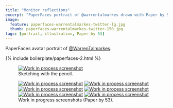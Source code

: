 ```yaml
---
title: "Monitor reflections"
excerpt: "PaperFaces portrait of @warrentalmarkes drawn with Paper by 53 on an iPad."
image: 
  feature: paperfaces-warrentalmarkes-twitter-lg.jpg
  thumb: paperfaces-warrentalmarkes-twitter-150.jpg
tags: [portrait, illustration, Paper by 53]
---
```


PaperFaces avatar portrait of <a href="http://twitter.com/WarrenTalmarkes">@WarrenTalmarkes</a>.

{% include boilerplate/paperfaces-2.html %}

<figure>
  <a href="{{ site.url }}/assets/images/paperfaces-warrentalmarkes-process-1-lg.jpg"><img src="{{ site.url }}/assets/images/paperfaces-warrentalmarkes-process-1-750.jpg" alt="Work in process screenshot"></a>
  <figcaption>Sketching with the pencil.</figcaption>
</figure>

<figure class="half">
  <a href="{{ site.url }}/assets/images/paperfaces-warrentalmarkes-process-2-lg.jpg"><img src="{{ site.url }}/assets/images/paperfaces-warrentalmarkes-process-2-600.jpg" alt="Work in process screenshot"></a>
  <a href="{{ site.url }}/assets/images/paperfaces-warrentalmarkes-process-3-lg.jpg"><img src="{{ site.url }}/assets/images/paperfaces-warrentalmarkes-process-3-600.jpg" alt="Work in process screenshot"></a>
  <a href="{{ site.url }}/assets/images/paperfaces-warrentalmarkes-process-4-lg.jpg"><img src="{{ site.url }}/assets/images/paperfaces-warrentalmarkes-process-4-600.jpg" alt="Work in process screenshot"></a>
  <a href="{{ site.url }}/assets/images/paperfaces-warrentalmarkes-process-5-lg.jpg"><img src="{{ site.url }}/assets/images/paperfaces-warrentalmarkes-process-5-600.jpg" alt="Work in process screenshot"></a>
  <a href="{{ site.url }}/assets/images/paperfaces-warrentalmarkes-process-6-lg.jpg"><img src="{{ site.url }}/assets/images/paperfaces-warrentalmarkes-process-6-600.jpg" alt="Work in process screenshot"></a>
  <a href="{{ site.url }}/assets/images/paperfaces-warrentalmarkes-process-7-lg.jpg"><img src="{{ site.url }}/assets/images/paperfaces-warrentalmarkes-process-7-600.jpg" alt="Work in process screenshot"></a>
  <figcaption>Work in progress screenshots (Paper by 53).</figcaption>
</figure>